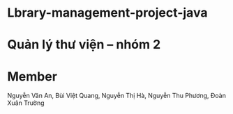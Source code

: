# Lbrary-management-project-java
# Quản lý thư viện – nhóm 2
# Member
Nguyễn Văn An, Bùi Việt Quang, Nguyễn Thị Hà, Nguyễn Thu Phương, Đoàn Xuân Trường
